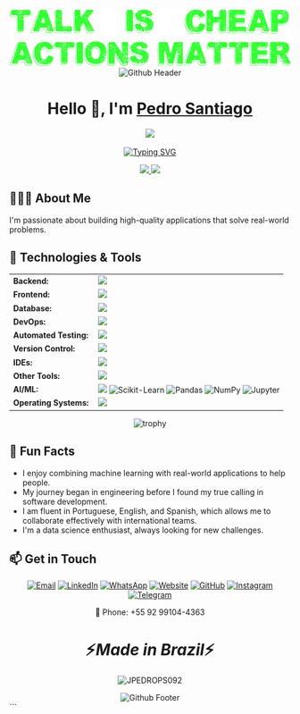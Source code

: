 <div align="center">
   <img src="./banner.png" alt="Banner" />
</div>
<div align="center">
   <img src="https://raw.githubusercontent.com/mayhemantt/mayhemantt/Update/svg/Bottom.svg" alt="Github Header" />
</div>

<div align="center">
   <h1>Hello 👋, I'm <a href="https://jpedrops.com">Pedro Santiago</a> </h1>
   <img src="https://media.giphy.com/media/hvRJCLFzcasrR4ia7z/giphy.gif" width="30">
</div>

<p align="center">
  <a href="https://git.io/typing-svg"><img src="https://readme-typing-svg.herokuapp.com?font=Fira+Code&pause=1000&color=2C9DF7&width=435&lines=Python+Developer;Machine+Learning+Engineer;Data+Science+Enthusiast;Full-Stack+Developer;Bioinformatics" alt="Typing SVG" /></a>
</p>

<div align="center">
  <a href="https://github.com/JPEDROPS092">
    <img height="180em" src="https://github-readme-stats.vercel.app/api?username=JPEDROPS092&show_icons=true&theme=dark&include_all_commits=true&count_private=true"/>
    <img height="180em" src="https://github-readme-stats.vercel.app/api/top-langs/?username=JPEDROPS092&layout=compact&langs_count=7&theme=dark"/>
  </a>
</div>

## 👨🏻‍💻 About Me 
I'm passionate about building high-quality applications that solve real-world problems.

## 🚀 Technologies & Tools

<div align="center">

<table>
  <!-- Backend -->
  <tr>
    <td style="font-weight: bold; padding-right: 10px; vertical-align: middle; border: none;">Backend:</td>
    <td style="border: none;">
      <img height="40" src="https://skillicons.dev/icons?i=java,python,nodejs,fastapi,flask,express,nginx,vite,django"/>
    </td>
  </tr>
  <!-- Frontend -->
  <tr>
    <td style="font-weight: bold; padding-right: 10px; vertical-align: middle; border: none;">Frontend:</td>
    <td style="border: none;">
      <img height="40" src="https://skillicons.dev/icons?i=vue,vuetify,react,mui,bootstrap,html,css,sass,js,ts,figma,vite"/>
    </td>
  </tr>
  <!-- Database -->
  <tr>
    <td style="font-weight: bold; padding-right: 10px; vertical-align: middle; border: none;">Database:</td>
    <td style="border: none;">
      <img height="40" src="https://skillicons.dev/icons?i=mysql,postgresql,mongodb,elasticsearch,redis,sqllite"/>
    </td>
  </tr>
  <!-- DevOps -->
  <tr>
    <td style="font-weight: bold; padding-right: 10px; vertical-align: middle; border: none;">DevOps:</td>
    <td style="border: none;">
      <img height="40" src="https://skillicons.dev/icons?i=docker,kubernetes,gcp,terraform,jenkins,githubactions,aws,git"/>
    </td>
  </tr>
  <!-- Automated Testing -->
  <tr>
    <td style="font-weight: bold; padding-right: 10px; vertical-align: middle; border: none;">Automated Testing:</td>
    <td style="border: none;">
      <img height="40" src="https://skillicons.dev/icons?i=selenium,jest,pytest"/>
    </td>
  </tr>
  <!-- Version Control -->
  <tr>
    <td style="font-weight: bold; padding-right: 10px; vertical-align: middle; border: none;">Version Control:</td>
    <td style="border: none;">
      <img height="40" src="https://skillicons.dev/icons?i=git,github,gitlab,bitbucket"/>
    </td>
  </tr>
  <!-- IDEs -->
  <tr>
    <td style="font-weight: bold; padding-right: 10px; vertical-align: middle; border: none;">IDEs:</td>
    <td style="border: none;">
      <img height="40" src="https://skillicons.dev/icons?i=vscode,webstorm,sublime,pycharm,idea"/>
    </td>
  </tr>
  <!-- Other Tools -->
  <tr>
    <td style="font-weight: bold; padding-right: 10px; vertical-align: middle; border: none;">Other Tools:</td>
    <td style="border: none;">
      <img height="40" src="https://skillicons.dev/icons?i=rabbitmq,grafana,bash,regex,d3,latex"/>
  </tr>
    <!-- AI/ML -->
  <tr>
    <td style="font-weight: bold; padding-right: 10px; vertical-align: middle; border: none;">AI/ML:</td>
    <td style="border: none;">
       <img height="40" src="https://skillicons.dev/icons?i=anaconda,opencv,pytorch,tensorflow"/>
      <img src="https://img.shields.io/badge/scikit_learn-F7931E?style=for-the-badge&logo=scikit-learn&logoColor=white" alt="Scikit-Learn">
      <img src="https://img.shields.io/badge/Pandas-2C2D72?style=for-the-badge&logo=pandas&logoColor=white" alt="Pandas">
      <img src="https://img.shields.io/badge/Numpy-777BB4?style=for-the-badge&logo=numpy&logoColor=white" alt="NumPy">
      <img src="https://img.shields.io/badge/Jupyter-F37626.svg?&style=for-the-badge&logo=Jupyter&logoColor=white" alt="Jupyter">
    </td>
  </tr>
  <!-- Operating Systems -->
  <tr>
    <td style="font-weight: bold; padding-right: 10px; vertical-align: middle; border: none;">Operating Systems:</td>
    <td style="border: none;">
      <img height="40" src="https://skillicons.dev/icons?i=windows,ubuntu,debian,linux,arch"/>
    </td>
  </tr>
</table>

</div>

<div align="center">
  <img src="https://github-profile-trophy.vercel.app/?username=JPEDROPS092&theme=darkhub&no-bg=true&row=1&margin-w=15" alt="trophy" />
</div>

## 🌟 Fun Facts
- I enjoy combining machine learning with real-world applications to help people.
- My journey began in engineering before I found my true calling in software development.
- I am fluent in Portuguese, English, and Spanish, which allows me to collaborate effectively with international teams.
- I'm a data science enthusiast, always looking for new challenges.

## 📫 Get in Touch

<div align="center">
  
  [![Email](https://img.shields.io/badge/Email-jpedropsss@gmail.com-D14836?style=for-the-badge&logo=gmail&logoColor=white)](mailto:jpedropsss@gmail.com?subject=GitHub%20Contact)
  [![LinkedIn](https://img.shields.io/badge/LinkedIn-0077B5?style=for-the-badge&logo=linkedin&logoColor=white)](https://linkedin.com/in/joão-pedro-pereira-santiago-340048269)
  [![WhatsApp](https://img.shields.io/badge/WhatsApp-25D366?style=for-the-badge&logo=whatsapp&logoColor=white)](https://wa.me/5592991044363)
  [![Website](https://img.shields.io/badge/Website-jpedrops.com-00C7B7?style=for-the-badge&logo=netlify&logoColor=white)](https://jp-site-jpedrops-projects.vercel.app)
  [![GitHub](https://img.shields.io/badge/GitHub-100000?style=for-the-badge&logo=github&logoColor=white)](https://github.com/JPEDROPS092)
  [![Instagram](https://img.shields.io/badge/Instagram-E4405F?style=for-the-badge&logo=instagram&logoColor=white)](https://instagram.com/pedropereirasantiago)
  [![Telegram](https://img.shields.io/badge/Telegram-2CA5E0?style=for-the-badge&logo=telegram&logoColor=white)](https://t.me/jpedropsss)
  
  📱 Phone: +55 92 99104-4363
  
</div>

<h1 align='center'>⚡️<i>Made in Brazil</i>⚡️</h1>

<p align="center">
  <img src="https://komarev.com/ghpvc/?username=JPEDROPS092&label=Profile%20views&color=0e75b6&style=flat" alt="JPEDROPS092" />
</p>

<div align="center">
  <img src="https://raw.githubusercontent.com/mayhemantt/mayhemantt/Update/svg/Bottom.svg" alt="Github Footer" />
</div>```
